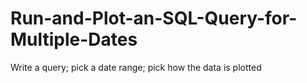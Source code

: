 # Run-and-Plot-an-SQL-Query-for-Multiple-Dates
Write a query; pick a date range; pick how the data is plotted

